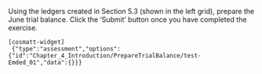 Using the ledgers created in Section 5.3 (shown in the left grid), prepare the June trial balance. Click the ‘Submit’ button once you have completed the exercise.

```
[cosmatt-widget]
 {"type":"assessment","options":{"id":"Chapter_4_Introduction/PrepareTrialBalance/test-Emded_01","data":{}}} 
```
